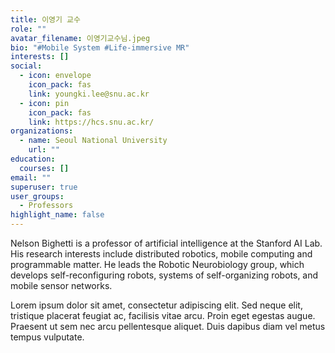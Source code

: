 ```yaml
---
title: 이영기 교수
role: ""
avatar_filename: 이영기교수님.jpeg
bio: "#Mobile System #Life-immersive MR"
interests: []
social:
  - icon: envelope
    icon_pack: fas
    link: youngki.lee@snu.ac.kr
  - icon: pin
    icon_pack: fas
    link: https://hcs.snu.ac.kr/
organizations:
  - name: Seoul National University
    url: ""
education:
  courses: []
email: ""
superuser: true
user_groups:
  - Professors
highlight_name: false
---
```


Nelson Bighetti is a professor of artificial intelligence at the Stanford AI Lab. His research interests include distributed robotics, mobile computing and programmable matter. He leads the Robotic Neurobiology group, which develops self-reconfiguring robots, systems of self-organizing robots, and mobile sensor networks.

Lorem ipsum dolor sit amet, consectetur adipiscing elit. Sed neque elit, tristique placerat feugiat ac, facilisis vitae arcu. Proin eget egestas augue. Praesent ut sem nec arcu pellentesque aliquet. Duis dapibus diam vel metus tempus vulputate.
